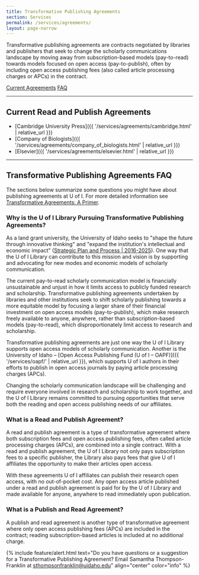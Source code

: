 ```yaml
---
title: Transformative Publishing Agreements
section: Services
permalink: /services/agreements/
layout: page-narrow
---
```


Transformative publishing agreements are contracts negotiated by libraries and publishers that seek to change the scholarly communications landscape by moving away from subscription-based models (pay-to-read) towards models focused on open access (pay-to-publish), often by including open access publishing fees (also called article processing charges or APCs) in the contract.

<div class="text-center align-content-center mb-3">
<a href="#{{ 'Current Read and Publish Agreements' | slugify }}" class="btn btn-outline-pride-gold btn-sm my-2"><span class="fas fa-list"></span> Current Agreements</a>
<a href="#{{ 'Transformative Publishing Agreements FAQ' | slugify }}" class="btn btn-outline-pride-gold btn-sm my-2"><span class="fas fa-question"></span> FAQ</a>
</div>

-------

## Current Read and Publish Agreements

- [Cambridge University Press]({{ '/services/agreements/cambridge.html' | relative_url }})
- [Company of Biologists]({{ '/services/agreements/company_of_biologists.html' | relative_url }})
- [Elsevier]({{ '/services/agreements/elsevier.html' | relative_url }})

-------

## Transformative Publishing Agreements FAQ

The sections below summarize some questions you might have about publishing agreements at U of I.
For more detailed information see [Transformative Agreements: A Primer](https://scholarlykitchen.sspnet.org/2019/04/23/transformative-agreements/). 

### Why is the U of I Library Pursuing Transformative Publishing Agreements? 

As a land grant university, the University of Idaho seeks to "shape the future through innovative thinking" and "expand the institution's intellectual and economic impact" ([Strategic Plan and Process | 2016-2025](https://www.uidaho.edu/provost/strategic-plan)). 
One way that the U of I Library can contribute to this mission and vision is by supporting and advocating for new modes and economic models of scholarly communication. 

The current pay-to-read scholarly communication model is financially unsustainable and unjust in how it limits access to publicly funded research and scholarship. 
Transformative publishing agreements undertaken by libraries and other institutions seek to shift scholarly publishing towards a more equitable model by focusing a larger share of their financial investment on open access models (pay-to-publish), which make research freely available to anyone, anywhere, rather than subscription-based models (pay-to-read), which disproportionately limit access to research and scholarship. 

Transformative publishing agreements are just one way the U of I Library supports open access models of scholarly communication. 
Another is the University of Idaho – [Open Access Publishing Fund (U of I – OAPF)]({{ '/services/oapf/' | relative_url }}), which supports U of I authors in their efforts to publish in open access journals by paying article processing charges (APCs). 

Changing the scholarly communication landscape will be challenging and require everyone involved in research and scholarship to work together, and the U of I Library remains committed to pursuing opportunities that serve both the reading and open access publishing needs of our affiliates.  

### What is a Read and Publish Agreement? 

A read and publish agreement is a type of transformative agreement where both subscription fees and open access publishing fees, often called article processing charges (APCs), are combined into a single contract. 
With a read and publish agreement, the U of I Library not only pays subscription fees to a specific publisher, the Library also pays fees that give U of I affiliates the opportunity to make their articles open access. 

With these agreements U of I affiliates can publish their research open access, with no out-of-pocket cost. 
Any open access article published under a read and publish agreement is paid for by the U of I Library and made available for anyone, anywhere to read immediately upon publication. 

### What is a Publish and Read Agreement? 

A publish and read agreement is another type of transformative agreement where only open access publishing fees (APCs) are included in the contract; reading subscription-based articles is included at no additional charge.

{% include feature/alert.html text="Do you have questions or a suggestion for a Transformative Publishing Agreement? Email Samantha Thompson-Franklin at <sthompsonfranklin@uidaho.edu>" align="center" color="info" %}

